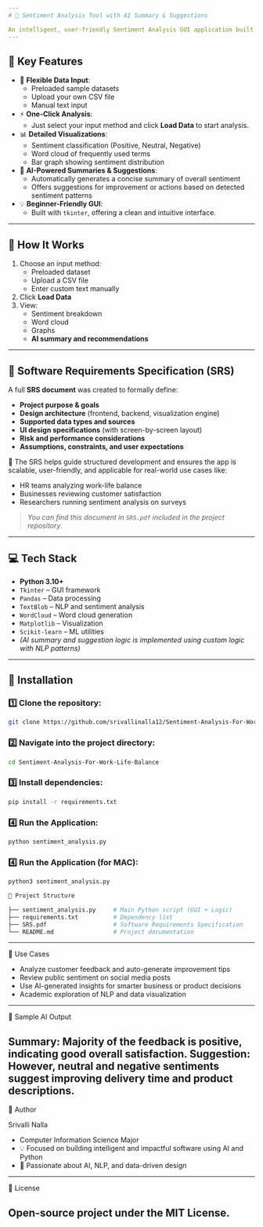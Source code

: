 ```yaml
---
# 🧠 Sentiment Analysis Tool with AI Summary & Suggestions

An intelligent, user-friendly Sentiment Analysis GUI application built with Python. This tool allows users to load text data (preloaded, CSV, or manual), analyze sentiments, and receive **AI-generated summaries and suggestions** for better interpretation and decision-making.
---
```

## 📌 Key Features

- 📂 **Flexible Data Input**:
  - Preloaded sample datasets
  - Upload your own CSV file
  - Manual text input
- ⚡ **One-Click Analysis**:
  - Just select your input method and click **Load Data** to start analysis.
- 📊 **Detailed Visualizations**:
  - Sentiment classification (Positive, Neutral, Negative)
  - Word cloud of frequently used terms
  - Bar graph showing sentiment distribution
- 🤖 **AI-Powered Summaries & Suggestions**:
  - Automatically generates a concise summary of overall sentiment
  - Offers suggestions for improvement or actions based on detected sentiment patterns
- 💡 **Beginner-Friendly GUI**:
  - Built with `tkinter`, offering a clean and intuitive interface.
---
## 🧠 How It Works

1. Choose an input method:
   - Preloaded dataset
   - Upload a CSV file
   - Enter custom text manually
2. Click **Load Data**
3. View:
   - Sentiment breakdown
   - Word cloud
   - Graphs
   - **AI summary and recommendations**
---
## 📄 Software Requirements Specification (SRS)

A full **SRS document** was created to formally define:

- **Project purpose & goals**
- **Design architecture** (frontend, backend, visualization engine)
- **Supported data types and sources**
- **UI design specifications** (with screen-by-screen layout)
- **Risk and performance considerations**
- **Assumptions, constraints, and user expectations**

📘 The SRS helps guide structured development and ensures the app is scalable, user-friendly, and applicable for real-world use cases like:
- HR teams analyzing work-life balance
- Businesses reviewing customer satisfaction
- Researchers running sentiment analysis on surveys

> _You can find this document in `SRS.pdf` included in the project repository._

---
## 💻 Tech Stack

- **Python 3.10+**
- `Tkinter` – GUI framework
- `Pandas` – Data processing
- `TextBlob` – NLP and sentiment analysis
- `WordCloud` – Word cloud generation
- `Matplotlib` – Visualization
- `Scikit-learn` – ML utilities
- *(AI summary and suggestion logic is implemented using custom logic with NLP patterns)*
---
## 🧪 Installation

### 1️⃣ Clone the repository:

```bash
git clone https://github.com/srivallinalla12/Sentiment-Analysis-For-Work-Life-Balance.git
```
### 2️⃣ Navigate into the project directory:

```bash
cd Sentiment-Analysis-For-Work-Life-Balance
```

### 3️⃣ Install dependencies:

```bash
pip install -r requirements.txt
```

### 4️⃣ Run the Application:
```bash
python sentiment_analysis.py
```
### 4️⃣ Run the Application (for MAC):
```bash
python3 sentiment_analysis.py
```
```bash
📁 Project Structure

├── sentiment_analysis.py     # Main Python script (GUI + Logic)
├── requirements.txt          # Dependency list
├── SRS.pdf                   # Software Requirements Specification
└── README.md                 # Project documentation
```
---
🎯 Use Cases

- Analyze customer feedback and auto-generate improvement tips
- Review public sentiment on social media posts
- Use AI-generated insights for smarter business or product decisions
- Academic exploration of NLP and data visualization
---
🔮 Sample AI Output

Summary: Majority of the feedback is positive, indicating good overall satisfaction.
Suggestion: However, neutral and negative sentiments suggest improving delivery time and product descriptions.
---

👤 Author

Srivalli Nalla
- Computer Information Science Major 
- 💡 Focused on building intelligent and impactful software using AI and Python
- 🌱 Passionate about AI, NLP, and data-driven design
---

📃 License

Open-source project under the MIT License.
---

